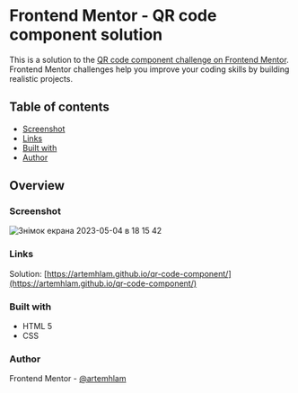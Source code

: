 # Frontend Mentor - QR code component solution

This is a solution to the [QR code component challenge on Frontend Mentor](https://www.frontendmentor.io/challenges/qr-code-component-iux_sIO_H). Frontend Mentor challenges help you improve your coding skills by building realistic projects. 

## Table of contents

- [Screenshot](#screenshot)
- [Links](#links)
- [Built with](#built-with)
- [Author](#author)

## Overview

### Screenshot
![Знімок екрана 2023-05-04 в 18 15 42](https://user-images.githubusercontent.com/132589158/236278119-955f1a3f-1858-4c10-84fa-3a728d2d9cbc.png)


### Links
Solution: [https://artemhlam.github.io/qr-code-component/](https://artemhlam.github.io/qr-code-component/)

### Built with

- HTML 5
- CSS

### Author
Frontend Mentor - [@artemhlam](https://www.frontendmentor.io/profile/artemhlam)
